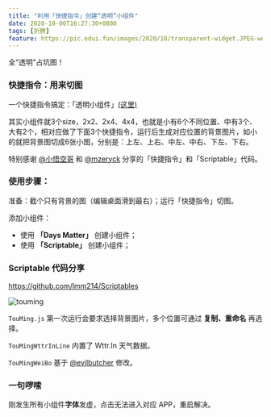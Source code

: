 ```yaml
---
title: "利用「快捷指令」创建“透明”小组件"
date: 2020-10-06T16:27:30+0800
tags: [折腾]
feature: https://pic.edui.fun/images/2020/10/transparent-widget.JPEG-webp
---
```


全“透明”占坑图！

### 快捷指令：用来切图

一个快捷指令搞定：「透明小组件」[(这里)](https://www.icloud.com/shortcuts/59062aac9ee241f0b14c9190b9ed09f5)

其实小组件就3个size，2x2、2x4、4x4，也就是小有6个不同位置、中有3个、大有2个，相对应做了下面3个快捷指令，运行后生成对应位置的背景图片，如小的就把背景图切成6张小图，分别是：上左、上右、中左、中右、下左、下右。

特别感谢 [@小悟空哥](https://sharecuts.cn/shortcut/8370) 和 [@mzeryck](https://github.com/mzeryck/Transparent-Scriptable-Widget) 分享的「快捷指令」和「Scriptable」代码。

<!--more-->

### 使用步骤：

准备：截个只有背景的图（编辑桌面滑到最右）；运行「快捷指令」切图。

添加小组件：

- 使用 **「Days Matter」** 创建小组件；
- 使用 **「Scriptable」** 创建小组件；

### Scriptable 代码分享

<https://github.com/lmm214/Scriptables>

![touming](https://pic.edui.fun/images/2020/10/touming.jpg)

`TouMing.js` 第一次运行会要求选择背景图片，多个位置可通过 **复制、重命名** 再选择。

`TouMingWttrInLine` 内置了 Wttr.In 天气数据。

`TouMingWeiBo` 基于 [@evilbutcher](https://github.com/evilbutcher/Scriptables) 修改。

### 一句啰嗦

刚发生所有小组件**字体**发虚，点击无法进入对应 APP，重启解决。